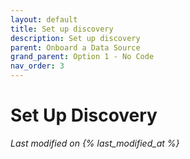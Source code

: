 ```yaml
---
layout: default
title: Set up discovery
description: Set up discovery
parent: Onboard a Data Source
grand_parent: Option 1 - No Code
nav_order: 3
---
```


# Set Up Discovery
*Last modified on {% last_modified_at %}*